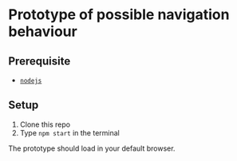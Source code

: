 # Prototype of possible navigation behaviour

## Prerequisite
- [`nodejs`]

## Setup
1. Clone this repo
1. Type `npm start` in the terminal

The prototype should load in your default browser.

[`nodejs`]: https://nodejs.org/en/

